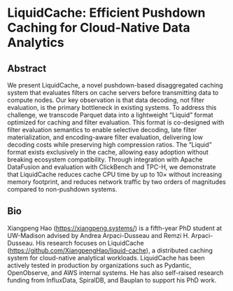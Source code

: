 # LiquidCache: Efficient Pushdown Caching for Cloud-Native Data Analytics

## Abstract

We present LiquidCache, a novel pushdown-based disaggregated caching system that evaluates filters on cache servers before transmitting data to compute nodes. Our key observation is that data decoding, not filter evaluation, is the primary bottleneck in existing systems. To address this challenge, we transcode Parquet data into a lightweight “Liquid” format optimized for caching and filter evaluation. This format is co-designed with filter evaluation semantics to enable selective decoding, late filter materialization, and encoding-aware filter evaluation, delivering low decoding costs while preserving high compression ratios. The “Liquid” format exists exclusively in the cache, allowing easy adoption without breaking ecosystem compatibility. Through integration with Apache DataFusion and evaluation with ClickBench and TPC-H, we demonstrate that LiquidCache reduces cache CPU time by up to 10× without increasing memory footprint, and reduces network traffic by two orders of magnitudes compared to non-pushdown systems.

## Bio

Xiangpeng Hao (https://xiangpeng.systems/) is a fifth-year PhD student at UW-Madison advised by Andrea Arpaci-Dusseau and Remzi H. Arpaci-Dusseau. His research focuses on LiquidCache (https://github.com/XiangpengHao/liquid-cache), a distributed caching system for cloud-native analytical workloads. LiquidCache has been actively tested in production by organizations such as Pydantic, OpenObserve, and AWS internal systems. He has also self-raised research funding from InfluxData, SpiralDB, and Bauplan to support his PhD work.

